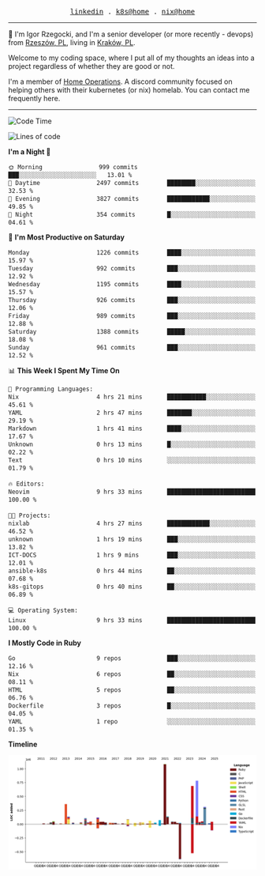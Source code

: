 <p align="center">
  <samp>
    <a href="https://www.linkedin.com/in/ajgon">linkedin</a> .
    <a href="https://github.com/deedee-ops/k8s-gitops">k8s@home</a> .
    <a href="https://github.com/deedee-ops/nixlab">nix@home</a>
  </samp>
</p>

----------------------------------------------------------------

:wave: I'm Igor Rzegocki, and I'm a senior developer (or more recently - devops) from [Rzeszów, PL](https://en.wikipedia.org/wiki/Rzesz%C3%B3w), living in [Kraków, PL](https://en.wikipedia.org/wiki/Krak%C3%B3w).

Welcome to my coding space, where I put all of my thoughts an ideas into a project regardless of whether they are good or not.

I'm a member of [Home Operations](https://discord.gg/home-operations). A discord community focused on helping others with their kubernetes (or nix) homelab. You can contact me frequently here.

----------------------------------------------------------------

<!--START_SECTION:waka-->
![Code Time](http://img.shields.io/badge/Code%20Time-700%20hrs%2036%20mins-blue)

![Lines of code](https://img.shields.io/badge/From%20Hello%20World%20I%27ve%20Written-4.8%20million%20lines%20of%20code-blue)

**I'm a Night 🦉** 

```text
🌞 Morning                999 commits         ███░░░░░░░░░░░░░░░░░░░░░░   13.01 % 
🌆 Daytime                2497 commits        ████████░░░░░░░░░░░░░░░░░   32.53 % 
🌃 Evening                3827 commits        ████████████░░░░░░░░░░░░░   49.85 % 
🌙 Night                  354 commits         █░░░░░░░░░░░░░░░░░░░░░░░░   04.61 % 
```
📅 **I'm Most Productive on Saturday** 

```text
Monday                   1226 commits        ████░░░░░░░░░░░░░░░░░░░░░   15.97 % 
Tuesday                  992 commits         ███░░░░░░░░░░░░░░░░░░░░░░   12.92 % 
Wednesday                1195 commits        ████░░░░░░░░░░░░░░░░░░░░░   15.57 % 
Thursday                 926 commits         ███░░░░░░░░░░░░░░░░░░░░░░   12.06 % 
Friday                   989 commits         ███░░░░░░░░░░░░░░░░░░░░░░   12.88 % 
Saturday                 1388 commits        █████░░░░░░░░░░░░░░░░░░░░   18.08 % 
Sunday                   961 commits         ███░░░░░░░░░░░░░░░░░░░░░░   12.52 % 
```


📊 **This Week I Spent My Time On** 

```text
💬 Programming Languages: 
Nix                      4 hrs 21 mins       ███████████░░░░░░░░░░░░░░   45.61 % 
YAML                     2 hrs 47 mins       ███████░░░░░░░░░░░░░░░░░░   29.19 % 
Markdown                 1 hrs 41 mins       ████░░░░░░░░░░░░░░░░░░░░░   17.67 % 
Unknown                  0 hrs 13 mins       █░░░░░░░░░░░░░░░░░░░░░░░░   02.22 % 
Text                     0 hrs 10 mins       ░░░░░░░░░░░░░░░░░░░░░░░░░   01.79 % 

🔥 Editors: 
Neovim                   9 hrs 33 mins       █████████████████████████   100.00 % 

🐱‍💻 Projects: 
nixlab                   4 hrs 27 mins       ████████████░░░░░░░░░░░░░   46.52 % 
unknown                  1 hrs 19 mins       ███░░░░░░░░░░░░░░░░░░░░░░   13.82 % 
ICT-DOCS                 1 hrs 9 mins        ███░░░░░░░░░░░░░░░░░░░░░░   12.01 % 
ansible-k8s              0 hrs 44 mins       ██░░░░░░░░░░░░░░░░░░░░░░░   07.68 % 
k8s-gitops               0 hrs 40 mins       ██░░░░░░░░░░░░░░░░░░░░░░░   06.89 % 

💻 Operating System: 
Linux                    9 hrs 33 mins       █████████████████████████   100.00 % 
```

**I Mostly Code in Ruby** 

```text
Go                       9 repos             ███░░░░░░░░░░░░░░░░░░░░░░   12.16 % 
Nix                      6 repos             ██░░░░░░░░░░░░░░░░░░░░░░░   08.11 % 
HTML                     5 repos             ██░░░░░░░░░░░░░░░░░░░░░░░   06.76 % 
Dockerfile               3 repos             █░░░░░░░░░░░░░░░░░░░░░░░░   04.05 % 
YAML                     1 repo              ░░░░░░░░░░░░░░░░░░░░░░░░░   01.35 % 
```



**Timeline**

![Lines of Code chart](https://raw.githubusercontent.com/ajgon/ajgon/master/assets/bar_graph.png)


<!--END_SECTION:waka-->

